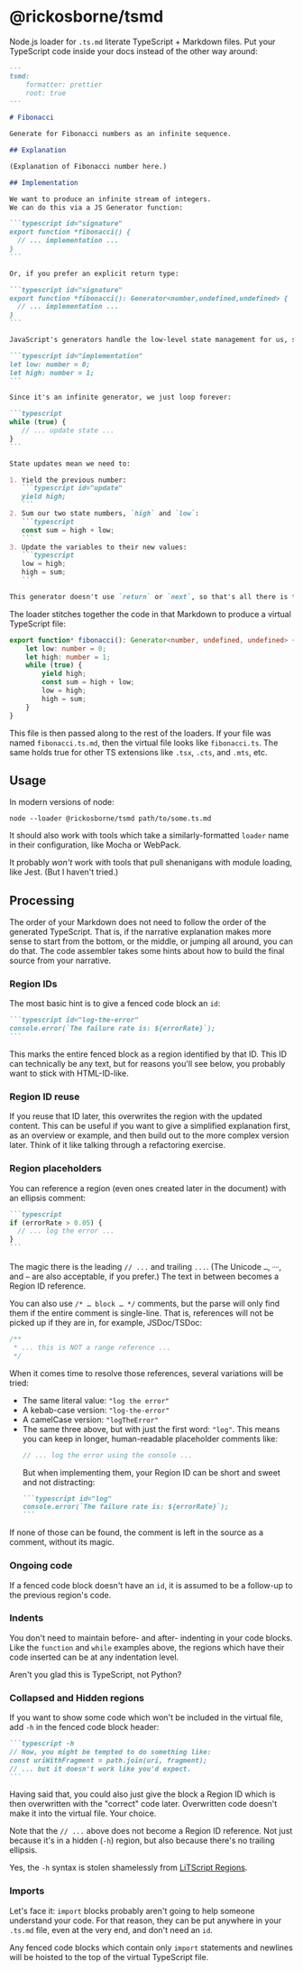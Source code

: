 # @rickosborne/tsmd

Node.js loader for `.ts.md` literate TypeScript + Markdown files.
Put your TypeScript code inside your docs instead of the other way around:

``````markdown
---
tsmd:
	formatter: prettier
	root: true
---

# Fibonacci

Generate for Fibonacci numbers as an infinite sequence.

## Explanation

(Explanation of Fibonacci number here.)

## Implementation

We want to produce an infinite stream of integers.
We can do this via a JS Generator function:

```typescript id="signature"
export function *fibonacci() {
  // ... implementation ...
}
```

Or, if you prefer an explicit return type:

```typescript id="signature"
export function *fibonacci(): Generator<number,undefined,undefined> {
  // ... implementation ...
}
```

JavaScript's generators handle the low-level state management for us, so we just need to track the last two numbers:

```typescript id="implementation"
let low: number = 0;
let high: number = 1;
```

Since it's an infinite generator, we just loop forever:

```typescript
while (true) {
   // ... update state ...
}
```

State updates mean we need to:

1. Yield the previous number:
   ```typescript id="update"
   yield high;
   ```
2. Sum our two state numbers, `high` and `low`:
   ```typescript
   const sum = high + low;
   ```
3. Update the variables to their new values:
   ```typescript
   low = high;
   high = sum;
   ```

This generator doesn't use `return` or `next`, so that's all there is to it.
``````

The loader stitches together the code in that Markdown to produce a virtual TypeScript file:

```typescript
export function* fibonacci(): Generator<number, undefined, undefined> {
	let low: number = 0;
	let high: number = 1;
	while (true) {
		yield high;
		const sum = high + low;
		low = high;
		high = sum;
	}
}
```

This file is then passed along to the rest of the loaders.
If your file was named `fibonacci.ts.md`, then the virtual file looks like `fibonacci.ts`.
The same holds true for other TS extensions like `.tsx`, `.cts`, and `.mts`, etc.

## Usage

In modern versions of node:

```shell
node --loader @rickosborne/tsmd path/to/some.ts.md
```

It should also work with tools which take a similarly-formatted `loader` name in their configuration, like Mocha or WebPack.

It probably _won't_ work with tools that pull shenanigans with module loading, like Jest.
(But I haven't tried.)

## Processing

The order of your Markdown does not need to follow the order of the generated TypeScript.
That is, if the narrative explanation makes more sense to start from the bottom, or the middle, or jumping all around, you can do that.
The code assembler takes some hints about how to build the final source from your narrative.

### Region IDs

The most basic hint is to give a fenced code block an `id`:

``````markdown
```typescript id="log-the-error"
console.error(`The failure rate is: ${errorRate}`);
```
``````

This marks the entire fenced block as a region identified by that ID.
This ID can technically be any text, but for reasons you'll see below, you probably want to stick with HTML-ID-like.

### Region ID reuse

If you reuse that ID later, this overwrites the region with the updated content.
This can be useful if you want to give a simplified explanation first, as an overview or example, and then build out to the more complex version later.
Think of it like talking through a refactoring exercise.

### Region placeholders

You can reference a region (even ones created later in the document) with an ellipsis comment:

``````markdown
```typescript
if (errorRate > 0.05) {
  // ... log the error ...
}
```
``````

The magic there is the leading `// ...` and trailing `...`.
(The Unicode `…`, `᠁`, and `⋯` are also acceptable, if you prefer.)
The text in between becomes a Region ID reference.

You can also use `/* … block … */` comments, but the parse will only find them if the entire comment is single-line.
That is, references will not be picked up if they are in, for example, JSDoc/TSDoc:

```typescript
/**
 * ... this is NOT a range reference ...
 */
```

When it comes time to resolve those references, several variations will be tried:

- The same literal value: `"log the error"`
- A kebab-case version: `"log-the-error"`
- A camelCase version: `"logTheError"`
- The same three above, but with just the first word: `"log"`.
  This means you can keep in longer, human-readable placeholder comments like:
  ```typescript
  // ... log the error using the console ...
  ```
  But when implementing them, your Region ID can be short and sweet and not distracting:
  ``````markdown
  ```typescript id="log"
  console.error(`The failure rate is: ${errorRate}`);
  ```
  ``````

If none of those can be found, the comment is left in the source as a comment, without its magic.

### Ongoing code

If a fenced code block doesn't have an `id`, it is assumed to be a follow-up to the previous region's code.

### Indents

You don't need to maintain before- and after- indenting in your code blocks.
Like the `function` and `while` examples above, the regions which have their code inserted can be at any indentation level.

Aren't you glad this is TypeScript, not Python?

### Collapsed and Hidden regions

If you want to show some code which won't be included in the virtual file, add `-h` in the fenced code block header:

``````markdown
```typescript -h
// Now, you might be tempted to do something like:
const uriWithFragment = path.join(uri, fragment);
// ... but it doesn't work like you'd expect.
```
``````

Having said that, you could also just give the block a Region ID which is then overwritten with the "correct" code later.
Overwritten code doesn't make it into the virtual file.
Your choice.

Note that the `// ...` above does not become a Region ID reference.
Not just because it's in a hidden (`-h`) region, but also because there's no trailing ellipsis.

Yes, the `-h` syntax is stolen shamelessly from [LiTScript Regions](https://johtela.github.io/litscript/src/region.html).

### Imports

Let's face it: `import` blocks probably aren't going to help someone understand your code.
For that reason, they can be put anywhere in your `.ts.md` file, even at the very end, and don't need an `id`.

Any fenced code blocks which contain only `import` statements and newlines will be hoisted to the top of the virtual TypeScript file.
